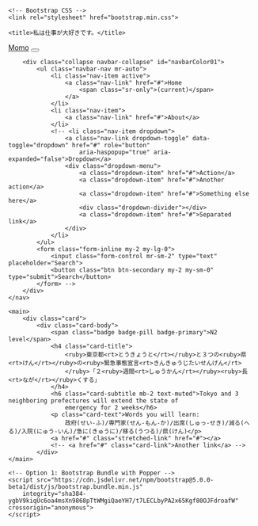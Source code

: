 <!doctype html>
<html lang="en">

<head>
    <!-- Required meta tags -->
    <meta charset="utf-8">
    <meta name="viewport" content="width=device-width, initial-scale=1">

    <!-- Bootstrap CSS -->
    <link rel="stylesheet" href="bootstrap.min.css">

    <title>私は仕事が大好きです。</title>
</head>

<body>
    <nav class="navbar navbar-expand-lg navbar-dark bg-primary">
        <a class="navbar-brand" href="#">Momo</a>
        <button class="navbar-toggler" type="button" data-toggle="collapse" data-target="#navbarColor01"
            aria-controls="navbarColor01" aria-expanded="false" aria-label="Toggle navigation">
            <span class="navbar-toggler-icon"></span>
        </button>

        <div class="collapse navbar-collapse" id="navbarColor01">
            <ul class="navbar-nav mr-auto">
                <li class="nav-item active">
                    <a class="nav-link" href="#">Home
                        <span class="sr-only">(current)</span>
                    </a>
                </li>
                <li class="nav-item">
                    <a class="nav-link" href="#">About</a>
                </li>
                <!-- <li class="nav-item dropdown">
                    <a class="nav-link dropdown-toggle" data-toggle="dropdown" href="#" role="button"
                        aria-haspopup="true" aria-expanded="false">Dropdown</a>
                    <div class="dropdown-menu">
                        <a class="dropdown-item" href="#">Action</a>
                        <a class="dropdown-item" href="#">Another action</a>
                        <a class="dropdown-item" href="#">Something else here</a>
                        <div class="dropdown-divider"></div>
                        <a class="dropdown-item" href="#">Separated link</a>
                    </div>
                </li>
            </ul>
            <form class="form-inline my-2 my-lg-0">
                <input class="form-control mr-sm-2" type="text" placeholder="Search">
                <button class="btn btn-secondary my-2 my-sm-0" type="submit">Search</button>
            </form> -->
        </div>
    </nav>

    <main>
        <div class="card">
            <div class="card-body">
                <span class="badge badge-pill badge-primary">N2 level</span>
                <h4 class="card-title">
                    <ruby>東京都<rt>とうきょうと</rt></ruby>と３つの<ruby>県<rt>けん</rt></ruby>の<ruby>緊急事態宣言<rt>きんきゅうじたいせんげん</rt>
                    </ruby>「２<ruby>週間<rt>しゅうかん</rt></ruby><ruby>長<rt>なが</rt></ruby>くする」
                </h4>
                <h6 class="card-subtitle mb-2 text-muted">Tokyo and 3 neighboring prefectures will extend the state of
                    emergency for 2 weeks</h6>
                <p class="card-text">Words you will learn:
                    政府(せい-ふ)/専門家(せん-もん-か)/出席(しゅっ-せき)/減る(へる)/入院(にゅう-いん)/急に(きゅうに)/移る(うつる)/県(けん)</p>
                <a href="#" class="stretched-link" href="#"></a>
                <!-- <a href="#" class="card-link">Another link</a> -->
            </div>
    </main>

    <!-- Option 1: Bootstrap Bundle with Popper -->
    <script src="https://cdn.jsdelivr.net/npm/bootstrap@5.0.0-beta1/dist/js/bootstrap.bundle.min.js"
        integrity="sha384-ygbV9kiqUc6oa4msXn9868pTtWMgiQaeYH7/t7LECLbyPA2x65Kgf80OJFdroafW" crossorigin="anonymous">
    </script>

</body>

</html>
